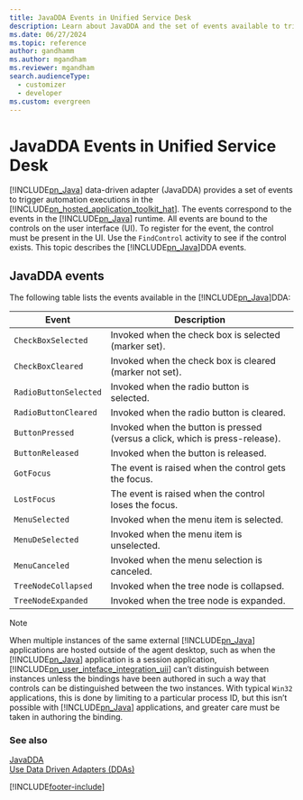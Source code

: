```yaml
---
title: JavaDDA Events in Unified Service Desk 
description: Learn about JavaDDA and the set of events available to trigger automation executions in the Hosted Application Toolkit (HAT).
ms.date: 06/27/2024
ms.topic: reference
author: gandhamm
ms.author: mgandham
ms.reviewer: mgandham
search.audienceType: 
  - customizer
  - developer
ms.custom: evergreen
---
```

# JavaDDA Events in Unified Service Desk
[!INCLUDE[pn_Java](../includes/pn-java.md)] data-driven adapter (JavaDDA) provides a set of events to trigger automation executions in the [!INCLUDE[pn_hosted_application_toolkit_hat](../includes/pn-hosted-application-toolkit-hat.md)]. The events correspond to the events in the [!INCLUDE[pn_Java](../includes/pn-java.md)] runtime. All events are bound to the controls on the user interface (UI). To register for the event, the control must be present in the UI. Use the `FindControl` activity to see if the control exists. This topic describes the [!INCLUDE[pn_Java](../includes/pn-java.md)]DDA events.  
  
## JavaDDA events  
 The following table lists the events available in the [!INCLUDE[pn_Java](../includes/pn-java.md)]DDA:  
  
|Event |Description|  
|------|-----------------|  
|`CheckBoxSelected`|Invoked when the check box is selected (marker set).|  
|`CheckBoxCleared`|Invoked when the check box is cleared (marker not set).|  
|`RadioButtonSelected`|Invoked when the radio button is selected.|  
|`RadioButtonCleared`|Invoked when the radio button is cleared.|  
|`ButtonPressed`|Invoked when the button is pressed (versus a click, which is press-release).|  
|`ButtonReleased`|Invoked when the button is released.|  
|`GotFocus`|The event is raised when the control gets the focus.|  
|`LostFocus`|The event is raised when the control loses the focus.|  
|`MenuSelected`|Invoked when the menu item is selected.|  
|`MenuDeSelected`|Invoked when the menu item is unselected.|  
|`MenuCanceled`|Invoked when the menu selection is canceled.|  
|`TreeNodeCollapsed`|Invoked when the tree node is collapsed.|  
|`TreeNodeExpanded`|Invoked when the tree node is expanded.|  
  
> [!NOTE]
>  When multiple instances of the same external [!INCLUDE[pn_Java](../includes/pn-java.md)] applications are hosted outside of the agent desktop, such as when the [!INCLUDE[pn_Java](../includes/pn-java.md)] application is a session application, [!INCLUDE[pn_user_inteface_integration_uii](../includes/pn-user-interface-integration-uii.md)] can’t distinguish between instances unless the bindings have been authored in such a way that controls can be distinguished between the two instances. With typical `Win32` applications, this is done by limiting to a particular process ID, but this isn’t possible with [!INCLUDE[pn_Java](../includes/pn-java.md)] applications, and greater care must be taken in authoring the binding.  
  
### See also  
 [JavaDDA](../unified-service-desk/javadda.md)   
 [Use Data Driven Adapters (DDAs)](../unified-service-desk/use-data-driven-adapters-ddas.md)


[!INCLUDE[footer-include](../includes/footer-banner.md)]
